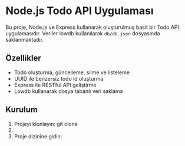 # Node.js Todo API Uygulaması

Bu proje, Node.js ve Express kullanarak oluşturulmuş basit bir Todo API uygulamasıdır. Veriler lowdb kullanılarak `db/db.json` dosyasında saklanmaktadır.

## Özellikler

- Todo oluşturma, güncelleme, silme ve listeleme
- UUID ile benzersiz todo id oluşturma
- Express ile RESTful API geliştirme
- Lowdb kullanarak dosya tabanlı veri saklama

## Kurulum

1. Projeyi klonlayın:
   git clone 
2.
2. Proje dizinine gidin:
